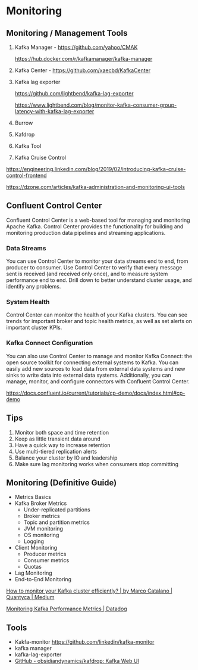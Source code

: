 # Monitoring

## Monitoring / Management Tools

1. Kafka Manager - https://github.com/yahoo/CMAK

   https://hub.docker.com/r/kafkamanager/kafka-manager

2. Kafka Center - https://github.com/xaecbd/KafkaCenter
3. Kafka lag exporter

    https://github.com/lightbend/kafka-lag-exporter

    https://www.lightbend.com/blog/monitor-kafka-consumer-group-latency-with-kafka-lag-exporter

4. Burrow
5. Kafdrop
6. Kafka Tool
7. Kafka Cruise Control

https://engineering.linkedin.com/blog/2019/02/introducing-kafka-cruise-control-frontend

https://dzone.com/articles/kafka-administration-and-monitoring-ui-tools

## Confluent Control Center

Confluent Control Center is a web-based tool for managing and monitoring Apache Kafka. Control Center provides the functionality for building and monitoring production data pipelines and streaming applications.

### Data Streams

You can use Control Center to monitor your data streams end to end, from producer to consumer. Use Control Center to verify that every message sent is received (and received only once), and to measure system performance end to end. Drill down to better understand cluster usage, and identify any problems.

### System Health

Control Center can monitor the health of your Kafka clusters. You can see trends for important broker and topic health metrics, as well as set alerts on important cluster KPIs.

### Kafka Connect Configuration

You can also use Control Center to manage and monitor Kafka Connect: the open source toolkit for connecting external systems to Kafka. You can easily add new sources to load data from external data systems and new sinks to write data into external data systems. Additionally, you can manage, monitor, and configure connectors with Confluent Control Center.

https://docs.confluent.io/current/tutorials/cp-demo/docs/index.html#cp-demo

## Tips

1. Monitor both space and time retention
2. Keep as little transient data around
3. Have a quick way to increase retention
4. Use multi-tiered replication alerts
5. Balance your cluster by IO and leadership
6. Make sure lag monitoring works when consumers stop committing

## Monitoring (Definitive Guide)

- Metrics Basics
- Kafka Broker Metrics
    - Under-replicated partitions
    - Broker metrics
    - Topic and partition metrics
    - JVM monitoring
    - OS monitoring
    - Logging
- Client Monitoring
    - Producer metrics
    - Consumer metrics
    - Quotas
- Lag Monitoring
- End-to-End Monitoring

[How to monitor your Kafka cluster efficiently? | by Marco Catalano | Quantyca | Medium](https://medium.com/quantyca/how-to-monitor-your-kafka-cluster-efficiently-d45ce37c02f1)

[Monitoring Kafka Performance Metrics | Datadog](https://www.datadoghq.com/blog/monitoring-kafka-performance-metrics/)

## Tools

- Kakfa-monitor https://github.com/linkedin/kafka-monitor
- kafka manager
- kafka-lag-exporter
- [GitHub - obsidiandynamics/kafdrop: Kafka Web UI](https://github.com/obsidiandynamics/kafdrop)
